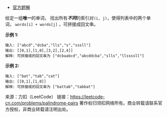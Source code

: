 * [官方题解](https://leetcode-cn.com/problems/palindrome-pairs/solution/hui-wen-dui-by-leetcode/)

给定一组**唯一**的单词， 找出所有***不同***的索引对```(i, j)```，使得列表中的两个单词， ```words[i] + words[j]``` ，可拼接成回文串。

**示例 1:**
```
输入: ["abcd","dcba","lls","s","sssll"]
输出: [[0,1],[1,0],[3,2],[2,4]] 
解释: 可拼接成的回文串为 ["dcbaabcd","abcddcba","slls","llssssll"]
```
**示例 2:**
```
输入: ["bat","tab","cat"]
输出: [[0,1],[1,0]] 
解释: 可拼接成的回文串为 ["battab","tabbat"]
```
来源：力扣（LeetCode）
链接：https://leetcode-cn.com/problems/palindrome-pairs
著作权归领扣网络所有。商业转载请联系官方授权，非商业转载请注明出处。
